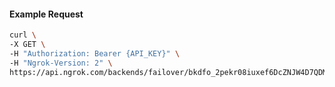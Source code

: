 <!-- Code generated for API Clients. DO NOT EDIT. -->

#### Example Request

```bash
curl \
-X GET \
-H "Authorization: Bearer {API_KEY}" \
-H "Ngrok-Version: 2" \
https://api.ngrok.com/backends/failover/bkdfo_2pekr08iuxef6DcZNJW4D7QDM7u
```
